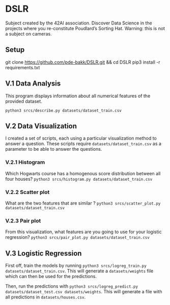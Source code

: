 # DSLR
 
Subject created by the 42AI association. Discover Data Science in the projects where you re-constitute Poudlard’s Sorting Hat. Warning: this is not a subject on cameras.

## Setup

git clone https://github.com/pde-bakk/DSLR.git && cd DSLR
pip3 install -r requirements.txt

## V.1 Data Analysis
This program displays information about all numerical features of the provided dataset.

`python3 srcs/describe.py datasets/dataset_train.csv`

## V.2 Data Visualization
I created a set of scripts, each using a particular visualization method to answer a question.
These scripts require `datasets/dataset_train.csv` as a parameter to be able to answer the questions.
### V.2.1 Histogram
Which Hogwarts course has a homogenous score distribution between all four houses?
`python3 srcs/histogram.py datasets/dataset_train.csv`

### V.2.2 Scatter plot
What are the two features that are similar ?
`python3 srcs/scatter_plot.py datasets/dataset_train.csv`

### V.2.3 Pair plot
From this visualization, what features are you going to use for your logistic regression?
`python3 srcs/pair_plot.py datasets/dataset_train.csv`

## V.3 Logistic Regression
First off, train the models by running `python3 srcs/logreg_train.py datasets/dataset_train.csv`.
This will generate a `datasets/weights` file which can then be used for the predictions.

Then, run the predictions with `python3 srcs/logreg_predict.py datasets/dataset_test.csv datasets/weights`.
This will generate a file with all predictions in `datasets/houses.csv`.
